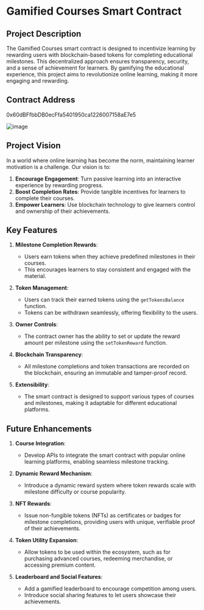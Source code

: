 # Gamified Courses Smart Contract


## Project Description
The Gamified Courses smart contract is designed to incentivize learning by rewarding users with blockchain-based tokens for completing educational milestones. This decentralized approach ensures transparency, security, and a sense of achievement for learners. By gamifying the educational experience, this project aims to revolutionize online learning, making it more engaging and rewarding.

## Contract Address
0x60dBFfbbDB0ecFfa5401950ca1226007158aE7e5

![image](https://github.com/user-attachments/assets/8529534d-fae4-4e8a-8467-7af8bb254f9b)


## Project Vision
In a world where online learning has become the norm, maintaining learner motivation is a challenge. Our vision is to:

1. **Encourage Engagement**: Turn passive learning into an interactive experience by rewarding progress.
2. **Boost Completion Rates**: Provide tangible incentives for learners to complete their courses.
3. **Empower Learners**: Use blockchain technology to give learners control and ownership of their achievements.


## Key Features

1. **Milestone Completion Rewards**:
   - Users earn tokens when they achieve predefined milestones in their courses.
   - This encourages learners to stay consistent and engaged with the material.

2. **Token Management**:
   - Users can track their earned tokens using the `getTokensBalance` function.
   - Tokens can be withdrawn seamlessly, offering flexibility to the users.

3. **Owner Controls**:
   - The contract owner has the ability to set or update the reward amount per milestone using the `setTokenReward` function.

4. **Blockchain Transparency**:
   - All milestone completions and token transactions are recorded on the blockchain, ensuring an immutable and tamper-proof record.

5. **Extensibility**:
   - The smart contract is designed to support various types of courses and milestones, making it adaptable for different educational platforms.



## Future Enhancements
1. **Course Integration**:
   - Develop APIs to integrate the smart contract with popular online learning platforms, enabling seamless milestone tracking.

2. **Dynamic Reward Mechanism**:
   - Introduce a dynamic reward system where token rewards scale with milestone difficulty or course popularity.

3. **NFT Rewards**:
   - Issue non-fungible tokens (NFTs) as certificates or badges for milestone completions, providing users with unique, verifiable proof of their achievements.

4. **Token Utility Expansion**:
   - Allow tokens to be used within the ecosystem, such as for purchasing advanced courses, redeeming merchandise, or accessing premium content.

5. **Leaderboard and Social Features**:
   - Add a gamified leaderboard to encourage competition among users.
   - Introduce social sharing features to let users showcase their achievements.






